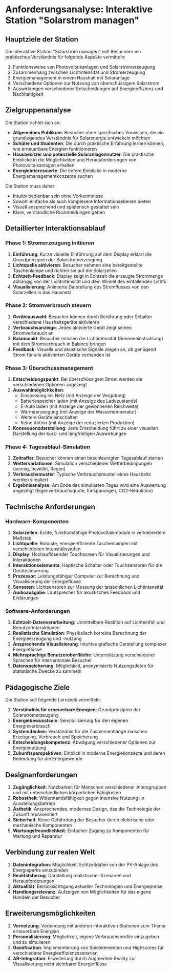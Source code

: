 # Anforderungsanalyse: Interaktive Station "Solarstrom managen"

## Hauptziele der Station

Die interaktive Station "Solarstrom managen" soll Besuchern ein praktisches Verständnis für folgende Aspekte vermitteln:

1. Funktionsweise von Photovoltaikanlagen und Solarstromerzeugung
2. Zusammenhang zwischen Lichtintensität und Stromerzeugung
3. Energiemanagement in einem Haushalt mit Solaranlage
4. Verschiedene Optionen zur Nutzung von überschüssigem Solarstrom
5. Auswirkungen verschiedener Entscheidungen auf Energieeffizienz und Nachhaltigkeit

## Zielgruppenanalyse

Die Station richtet sich an:

- **Allgemeines Publikum**: Besucher ohne spezifisches Vorwissen, die ein grundlegendes Verständnis für Solarenergie entwickeln möchten
- **Schüler und Studenten**: Die durch praktische Erfahrung lernen können, wie erneuerbare Energien funktionieren
- **Hausbesitzer und potenzielle Solaranlagennutzer**: Die praktische Einblicke in die Möglichkeiten und Herausforderungen von Photovoltaikanlagen erhalten
- **Energieinteressierte**: Die tiefere Einblicke in moderne Energiemanagementkonzepte suchen

Die Station muss daher:
- Intuitiv bedienbar sein ohne Vorkenntnisse
- Sowohl einfache als auch komplexere Informationsebenen bieten
- Visuell ansprechend und spielerisch gestaltet sein
- Klare, verständliche Rückmeldungen geben

## Detaillierter Interaktionsablauf

### Phase 1: Stromerzeugung initiieren

1. **Einführung**: Kurze visuelle Einführung auf dem Display erklärt die Grundprinzipien der Solarstromerzeugung
2. **Lichtquelle aktivieren**: Besucher nehmen eine bereitgestellte Taschenlampe und richten sie auf die Solarzellen
3. **Echtzeit-Feedback**: Display zeigt in Echtzeit die erzeugte Strommenge abhängig von der Lichtintensität und dem Winkel des einfallenden Lichts
4. **Visualisierung**: Animierte Darstellung des Stromflusses von den Solarzellen in das Hausnetz

### Phase 2: Stromverbrauch steuern

1. **Geräteauswahl**: Besucher können durch Berührung oder Schalter verschiedene Haushaltsgeräte aktivieren
2. **Verbrauchsanzeige**: Jedes aktivierte Gerät zeigt seinen Stromverbrauch an
3. **Balanceakt**: Besucher müssen die Lichtintensität (Sonneneinstrahlung) mit dem Stromverbrauch in Balance bringen
4. **Feedback**: Visuelle und akustische Signale zeigen an, ob genügend Strom für alle aktivierten Geräte vorhanden ist

### Phase 3: Überschussmanagement

1. **Entscheidungspunkt**: Bei überschüssigem Strom werden die verschiedenen Optionen angezeigt
2. **Auswahlmöglichkeiten**:
   - Einspeisung ins Netz (mit Anzeige der Vergütung)
   - Batteriespeicher laden (mit Anzeige des Ladezustands)
   - E-Auto laden (mit Anzeige der gewonnenen Reichweite)
   - Wärmeerzeugung (mit Anzeige der Wassertemperatur)
   - Weitere Geräte einschalten
   - Keine Aktion (mit Anzeige der reduzierten Produktion)
3. **Konsequenzdarstellung**: Jede Entscheidung führt zu einer visuellen Darstellung der kurz- und langfristigen Auswirkungen

### Phase 4: Tagesablauf-Simulation

1. **Zeitraffer**: Besucher können einen beschleunigten Tagesablauf starten
2. **Wettervariationen**: Simulation verschiedener Wetterbedingungen (sonnig, bewölkt, Regen)
3. **Verbrauchsmuster**: Typische Verbrauchsmuster eines Haushalts werden simuliert
4. **Ergebnisanalyse**: Am Ende des simulierten Tages wird eine Auswertung angezeigt (Eigenverbrauchsquote, Einsparungen, CO2-Reduktion)

## Technische Anforderungen

### Hardware-Komponenten

1. **Solarzellen**: Echte, funktionsfähige Photovoltaikmodule in verkleinertem Maßstab
2. **Lichtquelle**: Robuste, energieeffiziente Taschenlampen mit verschiedenen Intensitätsstufen
3. **Display**: Hochauflösender Touchscreen für Visualisierungen und Interaktionen
4. **Interaktionselemente**: Haptische Schalter oder Touchsensoren für die Gerätesteuerung
5. **Prozessor**: Leistungsfähiger Computer zur Berechnung und Visualisierung der Energieflüsse
6. **Sensoren**: Lichtsensoren zur Messung der tatsächlichen Lichtintensität
7. **Audioausgabe**: Lautsprecher für akustisches Feedback und Erklärungen

### Software-Anforderungen

1. **Echtzeit-Datenverarbeitung**: Unmittelbare Reaktion auf Lichteinfall und Benutzerinteraktionen
2. **Realistische Simulation**: Physikalisch korrekte Berechnung der Energieerzeugung und -nutzung
3. **Ansprechende Visualisierung**: Intuitive grafische Darstellung komplexer Energieflüsse
4. **Mehrsprachige Benutzeroberfläche**: Unterstützung verschiedener Sprachen für internationale Besucher
5. **Datenspeicherung**: Möglichkeit, anonymisierte Nutzungsdaten für statistische Zwecke zu sammeln

## Pädagogische Ziele

Die Station soll folgende Lernziele vermitteln:

1. **Verständnis für erneuerbare Energien**: Grundprinzipien der Solarstromerzeugung
2. **Energiebewusstsein**: Sensibilisierung für den eigenen Energieverbrauch
3. **Systemdenken**: Verständnis für die Zusammenhänge zwischen Erzeugung, Verbrauch und Speicherung
4. **Entscheidungskompetenz**: Abwägung verschiedener Optionen zur Energienutzung
5. **Zukunftsperspektiven**: Einblick in moderne Energiekonzepte und deren Bedeutung für die Energiewende

## Designanforderungen

1. **Zugänglichkeit**: Nutzbarkeit für Menschen verschiedener Altersgruppen und mit unterschiedlichen körperlichen Fähigkeiten
2. **Robustheit**: Widerstandsfähigkeit gegen intensive Nutzung im Ausstellungsbetrieb
3. **Ästhetik**: Ansprechendes, modernes Design, das die Technologie der Zukunft repräsentiert
4. **Sicherheit**: Keine Gefährdung der Besucher durch elektrische oder mechanische Komponenten
5. **Wartungsfreundlichkeit**: Einfacher Zugang zu Komponenten für Wartung und Reparatur

## Verbindung zur realen Welt

1. **Datenintegration**: Möglichkeit, Echtzeitdaten von der PV-Anlage des Energieparks einzubinden
2. **Realitätsbezug**: Darstellung realistischer Szenarien und Herausforderungen
3. **Aktualität**: Berücksichtigung aktueller Technologien und Energiepreise
4. **Handlungsrelevanz**: Aufzeigen von Möglichkeiten für das eigene Handeln der Besucher

## Erweiterungsmöglichkeiten

1. **Vernetzung**: Verbindung mit anderen interaktiven Stationen zum Thema erneuerbare Energien
2. **Personalisierung**: Möglichkeit, eigene Verbrauchsprofile einzugeben und zu simulieren
3. **Gamification**: Implementierung von Spielelementen und Highscores für verschiedene Energieeffizienzszenarien
4. **AR-Integration**: Erweiterung durch Augmented Reality zur Visualisierung nicht sichtbarer Energieflüsse
